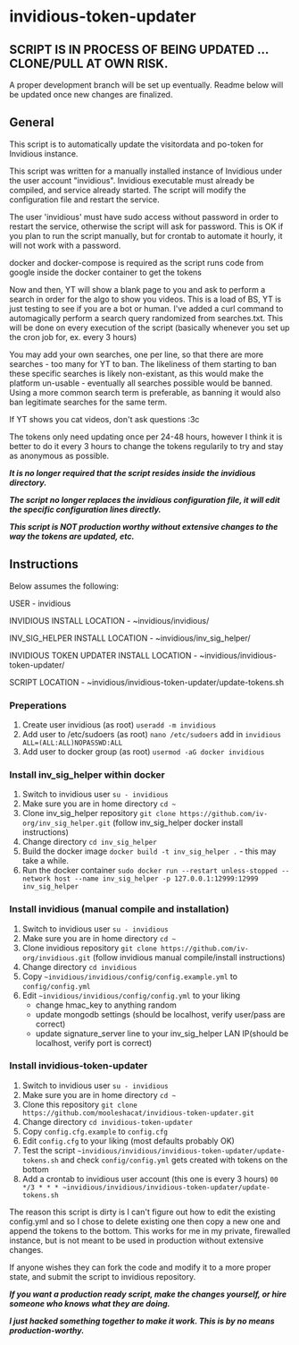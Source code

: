 # invidious-token-updater

## SCRIPT IS IN PROCESS OF BEING UPDATED ... CLONE/PULL AT OWN RISK.
A proper development branch will be set up eventually. Readme below will be updated once new changes are finalized.

## General

This script is to automatically update the visitordata and po-token for Invidious instance. 

This script was written for a manually installed instance of Invidious under the user account "invidious". Invidious executable must already be compiled, and service already started. The script will modify the configuration file and restart the service.

The user 'invidious' must have sudo access without password in order to restart the service, otherwise the script will ask for password. This is OK if you plan to run the script manually, but for crontab to automate it hourly, it will not work with a password.

docker and docker-compose is required as the script runs code from google inside the docker container to get the tokens

Now and then, YT will show a blank page to you and ask to perform a search in order for the algo to show you videos. This is a load of BS, YT is just testing to see if you are a bot or human. I've added a curl command to automagically perform a search query randomized from searches.txt. This will be done on every execution of the script (basically whenever you set up the cron job for, ex. every 3 hours)

You may add your own searches, one per line, so that there are more searches - too many for YT to ban. The likeliness of them starting to ban these specific searches is likely non-existant, as this would make the platform un-usable - eventually all searches possible would be banned. Using a more common search term is preferable, as banning it would also ban legitimate searches for the same term.

If YT shows you cat videos, don't ask questions :3c

The tokens only need updating once per 24-48 hours, however I think it is better to do it every 3 hours to change the tokens regularily to try and stay as anonymous as possible.

***It is no longer required that the script resides inside the invidious directory.***

***The script no longer replaces the invidious configuration file, it will edit the specific configuration lines directly.***

***This script is NOT production worthy without extensive changes to the way the tokens are updated, etc.***

## Instructions

Below assumes the following:

USER - invidious

INVIDIOUS INSTALL LOCATION - ~invidious/invidious/

INV_SIG_HELPER INSTALL LOCATION - ~invidious/inv_sig_helper/

INVIDIOUS TOKEN UPDATER INSTALL LOCATION - ~invidious/invidious-token-updater/

SCRIPT LOCATION - ~invidious/invidious-token-updater/update-tokens.sh

### Preperations

1) Create user invidious (as root)
   ```useradd -m invidious```
2) Add user to /etc/sudoers (as root) ```nano /etc/sudoers``` add in ```invidious ALL=(ALL:ALL)NOPASSWD:ALL```
3) Add user to docker group (as root) ```usermod -aG docker invidious```

### Install inv_sig_helper within docker
1) Switch to invidious user ```su - invidious```
2) Make sure you are in home directory ```cd ~```
3) Clone inv_sig_helper repository ```git clone https://github.com/iv-org/inv_sig_helper.git``` (follow inv_sig_helper docker install instructions)
4) Change directory ```cd inv_sig_helper```
5) Build the docker image ```docker build -t inv_sig_helper .``` - this may take a while.
6) Run the docker container ```sudo docker run --restart unless-stopped --network host --name inv_sig_helper -p 127.0.0.1:12999:12999 inv_sig_helper```

### Install invidious (manual compile and installation)
1) Switch to invidious user ```su - invidious```
2) Make sure you are in home directory ```cd ~```
3) Clone invidious repository ```git clone https://github.com/iv-org/invidious.git``` (follow invidious manual compile/install instructions)
4) Change directory ```cd invidious```
5) Copy ```~invidious/invidious/config/config.example.yml``` to ```config/config.yml```
6) Edit ```~invidious/invidious/config/config.yml``` to your liking 
	- change hmac_key to anything random
	- update mongodb settings (should be localhost, verify user/pass are correct)
	- update signature_server line to your inv_sig_helper LAN IP(should be localhost, verify port is correct)


### Install invidious-token-updater
1) Switch to invidious user ```su - invidious```
2) Make sure you are in home directory ```cd ~```
3) Clone this repository ```git clone https://github.com/mooleshacat/invidious-token-updater.git```
4) Change directory ```cd invidious-token-updater```
4) Copy ```config.cfg.example``` to ```config.cfg```
5) Edit ```config.cfg``` to your liking (most defaults probably OK)
5) Test the script ```~invidious/invidious/invidious-token-updater/update-tokens.sh``` and check ```config/config.yml``` gets created with tokens on the bottom
6) Add a crontab to invidious user account (this one is every 3 hours) ```00 */3 * * * ~invidious/invidious/invidious-token-updater/update-tokens.sh```

The reason this script is dirty is I can't figure out how to edit the existing config.yml and so I chose to delete existing one then copy a new one and append the tokens to the bottom. This works for me in my private, firewalled instance, but is not meant to be used in production without extensive changes.

If anyone wishes they can fork the code and modify it to a more proper state, and submit the script to invidious repository.

***If you want a production ready script, make the changes yourself, or hire someone who knows what they are doing.***

***I just hacked something together to make it work. This is by no means production-worthy.***
